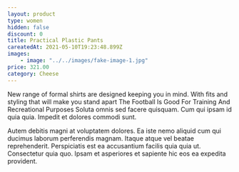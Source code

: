 ```yaml
---
layout: product
type: women
hidden: false
discount: 0
title: Practical Plastic Pants
careatedAt: 2021-05-10T19:23:48.899Z
images:
    - image: "../../images/fake-image-1.jpg"
price: 321.00
category: Cheese
---
```

New range of formal shirts are designed keeping you in mind. With fits and styling that will make you stand apart
The Football Is Good For Training And Recreational Purposes
Soluta omnis sed facere quisquam. Cum qui ipsam id quia quia. Impedit et dolores commodi sunt.
 Autem debitis magni at voluptatem dolores. Ea iste nemo aliquid cum qui ducimus laborum perferendis magnam. Itaque atque vel beatae reprehenderit. Perspiciatis est ea accusantium facilis quia quia ut. Consectetur quia quo. Ipsam et asperiores et sapiente hic eos ea expedita provident.
